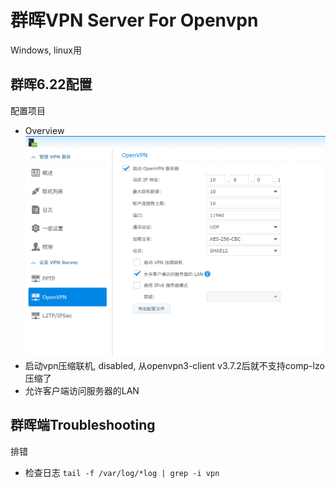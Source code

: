 # 群晖VPN Server For Openvpn
Windows, linux用

## 群晖6.22配置
配置项目
- Overview
![overview](./images/syno-vpn-openvpn.png)
- 启动vpn压缩联机, disabled, 从openvpn3-client v3.7.2后就不支持comp-lzo压缩了
- 允许客户端访问服务器的LAN

## 群晖端Troubleshooting
排错

- 检查日志
`tail -f /var/log/*log | grep -i vpn`
